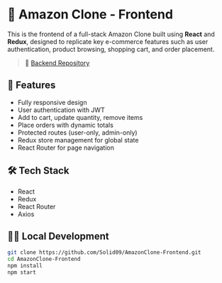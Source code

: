 # 🛒 Amazon Clone - Frontend

This is the frontend of a full-stack Amazon Clone built using **React** and **Redux**, designed to replicate key e-commerce features such as user authentication, product browsing, shopping cart, and order placement.

> 🔗 [Backend Repository](https://github.com/Solid09/AmazonClone-Backend)

## 🚀 Features

- Fully responsive design
- User authentication with JWT
- Add to cart, update quantity, remove items
- Place orders with dynamic totals
- Protected routes (user-only, admin-only)
- Redux store management for global state
- React Router for page navigation

## 🛠 Tech Stack

- React
- Redux
- React Router
- Axios

## 🧑‍💻 Local Development

```bash
git clone https://github.com/Solid09/AmazonClone-Frontend.git
cd AmazonClone-Frontend
npm install
npm start
